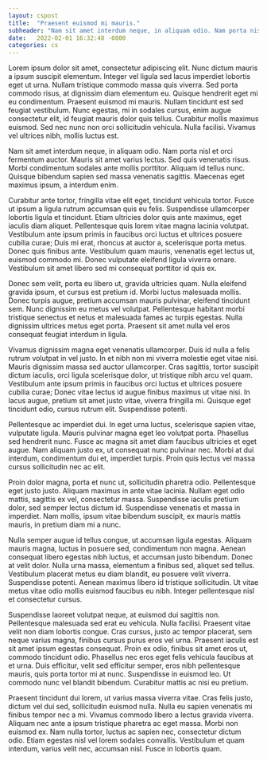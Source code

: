 ```yaml
---
layout: cspost
title:  "Praesent euismod mi mauris."
subheader: "Nam sit amet interdum neque, in aliquam odio. Nam porta nisl et orci fermentum."
date:   2022-02-01 16:32:48 -0800
categories: cs
---
```


Lorem ipsum dolor sit amet, consectetur adipiscing elit. Nunc dictum mauris a
ipsum suscipit elementum. Integer vel ligula sed lacus imperdiet lobortis eget
ut urna. Nullam tristique commodo massa quis viverra. Sed porta commodo risus,
at dignissim diam elementum eu. Quisque hendrerit eget mi eu condimentum.
Praesent euismod mi mauris. Nullam tincidunt est sed feugiat vestibulum. Nunc
egestas, mi in sodales cursus, enim augue consectetur elit, id feugiat mauris
dolor quis tellus. Curabitur mollis maximus euismod. Sed nec nunc non orci
sollicitudin vehicula. Nulla facilisi. Vivamus vel ultrices nibh, mollis luctus
est.

Nam sit amet interdum neque, in aliquam odio. Nam porta nisl et orci fermentum
auctor. Mauris sit amet varius lectus. Sed quis venenatis risus. Morbi
condimentum sodales ante mollis porttitor. Aliquam id tellus nunc. Quisque
bibendum sapien sed massa venenatis sagittis. Maecenas eget maximus ipsum, a
interdum enim.

Curabitur ante tortor, fringilla vitae elit eget, tincidunt vehicula tortor.
Fusce ut ipsum a ligula rutrum accumsan quis eu felis. Suspendisse ullamcorper
lobortis ligula et tincidunt. Etiam ultricies dolor quis ante maximus, eget
iaculis diam aliquet. Pellentesque quis lorem vitae magna lacinia volutpat.
Vestibulum ante ipsum primis in faucibus orci luctus et ultrices posuere cubilia
curae; Duis mi erat, rhoncus at auctor a, scelerisque porta metus. Donec quis
finibus ante. Vestibulum quam mauris, venenatis eget lectus ut, euismod commodo
mi. Donec vulputate eleifend ligula viverra ornare. Vestibulum sit amet libero
sed mi consequat porttitor id quis ex.

Donec sem velit, porta eu libero ut, gravida ultricies quam. Nulla eleifend
gravida ipsum, et cursus est pretium id. Morbi luctus malesuada mollis. Donec
turpis augue, pretium accumsan mauris pulvinar, eleifend tincidunt sem. Nunc
dignissim eu metus vel volutpat. Pellentesque habitant morbi tristique senectus
et netus et malesuada fames ac turpis egestas. Nulla dignissim ultrices metus
eget porta. Praesent sit amet nulla vel eros consequat feugiat interdum in
ligula.

Vivamus dignissim magna eget venenatis ullamcorper. Duis id nulla a felis rutrum
volutpat in vel justo. In et nibh non mi viverra molestie eget vitae nisi.
Mauris dignissim massa sed auctor ullamcorper. Cras sagittis, tortor suscipit
dictum iaculis, orci ligula scelerisque dolor, ut tristique nibh arcu vel quam.
Vestibulum ante ipsum primis in faucibus orci luctus et ultrices posuere cubilia
curae; Donec vitae lectus id augue finibus maximus ut vitae nisi. In lacus
augue, pretium sit amet justo vitae, viverra fringilla mi. Quisque eget
tincidunt odio, cursus rutrum elit. Suspendisse potenti.

Pellentesque ac imperdiet dui. In eget urna luctus, scelerisque sapien vitae,
vulputate ligula. Mauris pulvinar magna eget leo volutpat porta. Phasellus sed
hendrerit nunc. Fusce ac magna sit amet diam faucibus ultricies et eget augue.
Nam aliquam justo ex, ut consequat nunc pulvinar nec. Morbi at dui interdum,
condimentum dui et, imperdiet turpis. Proin quis lectus vel massa cursus
sollicitudin nec ac elit.

Proin dolor magna, porta et nunc ut, sollicitudin pharetra odio. Pellentesque
eget justo justo. Aliquam maximus in ante vitae lacinia. Nullam eget odio
mattis, sagittis ex vel, consectetur massa. Suspendisse iaculis pretium dolor,
sed semper lectus dictum id. Suspendisse venenatis et massa in imperdiet. Nam
mollis, ipsum vitae bibendum suscipit, ex mauris mattis mauris, in pretium diam
mi a nunc.

Nulla semper augue id tellus congue, ut accumsan ligula egestas. Aliquam mauris
magna, luctus in posuere sed, condimentum non magna. Aenean consequat libero
egestas nibh luctus, et accumsan justo bibendum. Donec at velit dolor. Nulla
urna massa, elementum a finibus sed, aliquet sed tellus. Vestibulum placerat
metus eu diam blandit, eu posuere velit viverra. Suspendisse potenti. Aenean
maximus libero id tristique sollicitudin. Ut vitae metus vitae odio mollis
euismod faucibus eu nibh. Integer pellentesque nisl et consectetur cursus.

Suspendisse laoreet volutpat neque, at euismod dui sagittis non. Pellentesque
malesuada sed erat eu vehicula. Nulla facilisi. Praesent vitae velit non diam
lobortis congue. Cras cursus, justo ac tempor placerat, sem neque varius magna,
finibus cursus purus eros vel urna. Praesent iaculis est sit amet ipsum egestas
consequat. Proin ex odio, finibus sit amet eros ut, commodo tincidunt odio.
Phasellus nec eros eget felis vehicula faucibus at et urna. Duis efficitur,
velit sed efficitur semper, eros nibh pellentesque mauris, quis porta tortor mi
at nunc. Suspendisse in euismod leo. Ut commodo nunc vel blandit bibendum.
Curabitur mattis ac nisi eu pretium.

Praesent tincidunt dui lorem, ut varius massa viverra vitae. Cras felis justo,
dictum vel dui sed, sollicitudin euismod nulla. Nulla eu sapien venenatis mi
finibus tempor nec a mi. Vivamus commodo libero a lectus gravida viverra.
Aliquam nec ante a ipsum tristique pharetra ac eget massa. Morbi non euismod ex.
Nam nulla tortor, luctus ac sapien nec, consectetur dictum odio. Etiam egestas
nisl vel lorem sodales convallis. Vestibulum et quam interdum, varius velit nec,
accumsan nisl. Fusce in lobortis quam.



